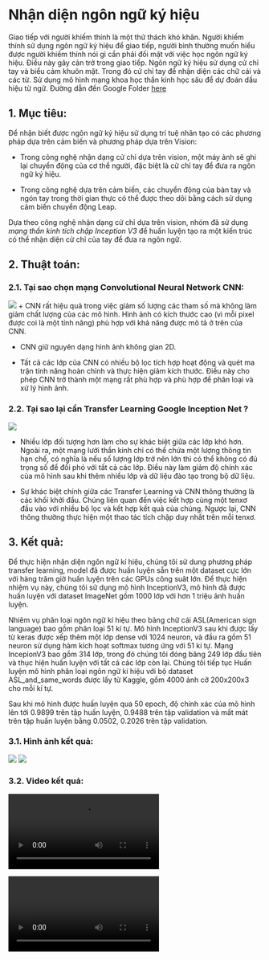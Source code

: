 # Nhận diện ngôn ngữ ký hiệu
Giao tiếp với người khiếm thính là một thử thách khó khăn. Người khiếm thính sử dụng ngôn ngữ ký hiệu để giao tiếp, người bình thường muốn hiểu được người khiếm thính nói gì cần phải đối mặt với việc học ngôn ngữ ký hiệu. Điều này gây cản trở trong giao tiếp. Ngôn ngữ ký hiệu sử dụng cử chỉ tay và biểu cảm khuôn mặt. Trong đó cử chỉ tay để nhận diện các chữ cái và các từ. Sử dụng mô hình mạng khoa học thần kinh học sâu để dự đoán dấu hiệu từ ngữ.
Đường dẫn đến Google Folder [here](https://drive.google.com/drive/folders/1W0URmjXwF7EPxKFNY_At-IXnAoUJUjpv)
## 1. Mục tiêu:
Để nhận biết được ngôn ngữ ký hiệu sử dụng trí tuệ nhân tạo có các phương pháp dựa trên cảm biến và phương pháp dựa trên Vision:

- Trong công nghệ nhận dạng cử chỉ dựa trên vision, một máy ảnh sẽ ghi lại chuyển động của cơ thể người, đặc biệt là cử chỉ tay để đưa ra ngôn ngữ ký hiệu.

- Trong công nghệ dựa trên cảm biến, các chuyển động của bàn tay và ngón tay trong thời gian thực có thể được theo dõi bằng cách sử dụng cảm biến chuyển động Leap.

Dựa theo công nghệ nhận dạng cử chỉ dựa trên vision, nhóm đã sử dụng *mạng thần kinh tích chập Inception V3* để huấn luyện tạo ra một kiến trúc có thể nhận diện cử chỉ của tay để đưa ra ngôn ngữ.

## 2. Thuật toán:

### 2.1. Tại sao chọn mạng Convolutional Neural Network CNN:
<img src = "https://github.com/ndamtruong2k/AI_Sign-language-recognition/blob/main/src/cnn.jpeg">
+ CNN rất hiệu quả trong việc giảm số lượng các tham số mà không làm giảm chất lượng của các mô hình. Hình ảnh có kích thước cao (vì mỗi pixel được coi là một tính năng) phù hợp với khả năng được mô tả ở trên của CNN.

+ CNN giữ nguyên dạng hình ảnh không gian 2D.

+ Tất cả các lớp của CNN có nhiều bộ lọc tích hợp hoạt động và quét ma trận tính năng hoàn chỉnh và thực hiện giảm kích thước. Điều này cho phép CNN trở thành một mạng rất phù hợp và phù hợp để phân loại và xử lý hình ảnh.

### 2.2. Tại sao lại cần  Transfer Learning Google Inception Net ?
<img src = "https://github.com/ndamtruong2k/AI_Sign-language-recognition/blob/main/src/inception_DR.png">

+ Nhiều lớp đối tượng hơn làm cho sự khác biệt giữa các lớp khó hơn. Ngoài ra, một mạng lưới thần kinh chỉ có thể chứa một lượng thông tin hạn chế, có nghĩa là nếu số lượng lớp trở nên lớn thì có thể không có đủ trọng số để đối phó với tất cả các lớp. Điều này làm giảm độ chính xác của mô hình sau khi thêm nhiều lớp và dữ liệu đào tạo trong bộ dữ liệu.

+ Sự khác biệt chính giữa các Transfer Learning và CNN thông thường là các khối khởi đầu. Chúng liên quan đến việc kết hợp cùng một tenxơ đầu vào với nhiều bộ lọc và kết hợp kết quả của chúng. Ngược lại, CNN thông thường thực hiện một thao tác tích chập duy nhất trên mỗi tenxơ.

## 3. Kết quả:

Để thực hiện nhận diện ngôn ngữ kí hiệu, chúng tôi sử dung phương pháp transfer learning, model đã được huấn luyện sẵn trên một dataset cực lớn với hàng trăm giờ huấn luyện trên các GPUs công suât lớn. Để thực hiện nhiệm vụ này, chúng tôi sử dụng mô hình InceptionV3, mô hình đã được huấn luyện với dataset ImageNet gồm 1000 lớp với hơn 1 triệu ảnh huấn luyện.

Nhiêm vụ phân loại ngôn ngữ kí hiệu theo bảng chữ cái ASL(American sign language) bao gồm phân loại 51 kí tự. Mô hình InceptionV3 sau khi được lấy từ keras được xếp thêm một lớp dense với 1024 neuron, và đầu ra gồm 51 neuron sử dụng hàm kích hoạt softmax tương ứng với 51 kí tự. Mạng IncepionV3 bao gồm 314 lớp, trong đó chúng tôi đóng băng 249 lớp đầu tiên và thục hiện huấn luyện với tất cả các lớp còn lại. Chúng tôi tiếp tục Huấn luyện mô hình phân loại ngôn ngữ kí hiệu với bộ dataset ASL_and_same_words được lấy từ Kaggle, gồm 4000 ảnh cỡ 200x200x3 cho mỗi kí tự.

Sau khi mô hình được huấn luyện qua 50 epoch, độ chính xác của mô hình lên tới 0.9899 trên tập huấn luyện, 0.9488 trên tập validation và mất mát trên tập huấn luyện bằng 0.0502, 0.2026 trên tập validation.

### 3.1. Hình ảnh kết quả:
<img src = "https://github.com/ndamtruong2k/AI_Sign-language-recognition/blob/main/src/acc.png">
<img src = "https://github.com/ndamtruong2k/AI_Sign-language-recognition/blob/main/src/loss.png">

### 3.2. Video kết quả:
![Video_0](src/ILOVEYOU_2.mp4)

![Video_1](src/neural_science.avi)





